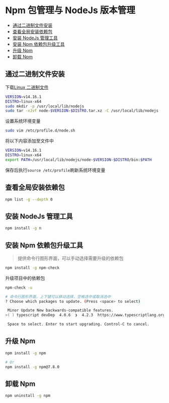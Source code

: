 # Npm 包管理与 NodeJs 版本管理

- [通过二进制文件安装](#通过二进制文件安装)
- [查看全局安装依赖包](#查看全局安装依赖包)
- [安装 NodeJs 管理工具](#安装-nodejs-管理工具)
- [安装 Npm 依赖包升级工具](#安装-npm-依赖包升级工具)
- [升级 Npm](#升级-npm)
- [卸载 Npm](#卸载-npm)

## 通过二进制文件安装

下载[Linux 二进制文件](https://nodejs.org/en/download/)

```bash
VERSION=v14.16.1
DISTRO=linux-x64
sudo mkdir -p /usr/local/lib/nodejs
sudo tar -xJvf node-$VERSION-$DISTRO.tar.xz -C /usr/local/lib/nodejs
```

设置系统环境变量

```bash
sudo vim /etc/profile.d/node.sh
```

将以下内容添加至文件中

```sh
VERSION=v14.16.1
DISTRO=linux-x64
export PATH=/usr/local/lib/nodejs/node-$VERSION-$DISTRO/bin:$PATH
```

保存后执行`source /etc/profile`刷新系统环境变量

## 查看全局安装依赖包

```bash
npm list -g --depth 0
```

## 安装 NodeJs 管理工具

```bash
npm install -g n
```

## 安装 Npm 依赖包升级工具

> 提供命令行图形界面，可以手动选择需要升级的依赖包

```bash
npm install -g npm-check
```

升级项目中的依赖包

```bash
npm-check -u

# 命令行图形界面，上下键可以移动选择，空格选中或取消选中
? Choose which packages to update. (Press <space> to select)

 Minor Update New backwards-compatible features.
>( ) typescript devDep  4.0.6  ❯  4.2.3  https://www.typescriptlang.org/

 Space to select. Enter to start upgrading. Control-C to cancel.
```

## 升级 Npm

```bash
npm install -g npm

# Or
npm install -g npm@7.8.0
```

## 卸载 Npm

```bash
npm uninstall -g npm
```
